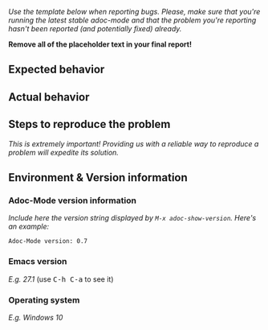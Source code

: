 *Use the template below when reporting bugs. Please, make sure that
you're running the latest stable adoc-mode and that the problem you're reporting
hasn't been reported (and potentially fixed) already.*

**Remove all of the placeholder text in your final report!**

## Expected behavior

## Actual behavior

## Steps to reproduce the problem

*This is extremely important! Providing us with a reliable way to reproduce
a problem will expedite its solution.*

## Environment & Version information

### Adoc-Mode version information

*Include here the version string displayed by `M-x
adoc-show-version`. Here's an example:*

```
Adoc-Mode version: 0.7
```

### Emacs version

*E.g. 27.1* (use <kbd>C-h C-a</kbd> to see it)

### Operating system

*E.g. Windows 10*
